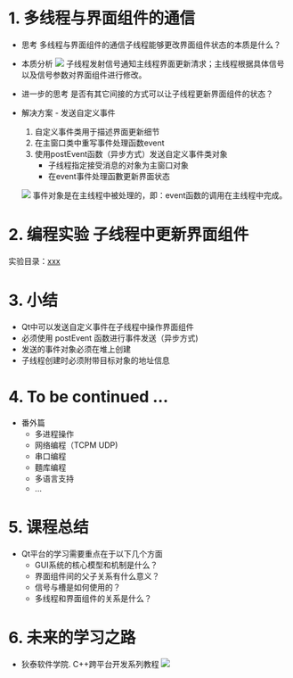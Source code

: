 # 1. 多线程与界面组件的通信
- 思考
    多线程与界面组件的通信子线程能够更改界面组件状态的本质是什么？

- 本质分析
    ![](vx_images/.png)
    子线程发射信号通知主线程界面更新清求；主线程根据具体信号以及信号参数对界面组件进行修改。

- 进一步的思考
    是否有其它间接的方式可以让子线程更新界面组件的状态？

- 解决方案 - 发送自定义事件
    1. 自定义事件类用于描述界面更新细节
    2. 在主窗口类中重写事件处理函数event
    3. 使用postEvent函数（异步方式）发送自定义事件类对象
        - 子线程指定接受消息的对象为主窗口对象
        - 在event事件处理函數更新界面状态

    ![](vx_images/.png)
    事件对象是在主线程中被处理的，即：event函数的调用在主线程中完成。

# 2. 编程实验 子线程中更新界面组件
实验目录：[xxx](vx_attachments\xxx)

# 3. 小结
- Qt中可以发送自定义事件在子线程中操作界面组件
- 必须使用 postEvent 函数进行事件发送（异步方式)
- 发送的事件对象必须在堆上创建
- 子线程创建时必须附带目标对象的地址信息

# 4. To be continued …
- 番外篇
    - 多进程操作
    - 网络编程（TCPM UDP)
    - 串口编程
    - 麵库编程
    - 多语言支持
    - ...

# 5. 课程总结
- Qt平台的学习需要重点在于以下几个方面
    - GUI系统的核心模型和机制是什么？
    - 界面组件间的父子关系有什么意义？
    - 信号与槽是如何使用的？
    - 多线程和界面组件的关系是什么？

# 6. 未来的学习之路
- 狄泰软件学院. C++跨平台开发系列教程
    ![](vx_images/.png)
